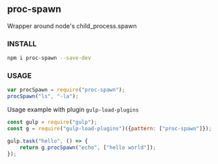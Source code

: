 ## proc-spawn
Wrapper around node's child_process.spawn


### INSTALL
```sh
npm i proc-spawn --save-dev
```


### USAGE
```js
var procSpawn = require("proc-spawn");
procSpawn("ls", "-la");
```

Usage example with plugin `gulp-load-plugins`
```js
const gulp = require("gulp");
const g = require("gulp-load-plugins")({pattern: ["proc-spawn"]});

gulp.task("hello", () => {
	return g.procSpawn("echo", ["hello world"]);
});

```
